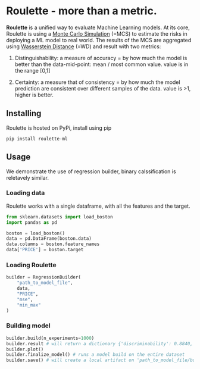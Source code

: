 # Roulette - more than a metric.

__Roulette__ is a unified way to evaluate Machine Learning models. At its core, Roulette is using a [Monte Carlo Simulation](https://en.wikipedia.org/wiki/Monte_Carlo_method) (=MCS) to estimate the risks in deploying a ML model to real world. The results of the MCS are aggregated using [Wasserstein Distance](https://en.wikipedia.org/wiki/Wasserstein_metric) (=WD) and result with two metrics:

1. Distinguishability: a measure of accuracy = by how much the model is better than the data-mid-point: mean / most common value. value is in the range [0,1]

2. Certainty: a measure that of consistency = by how much the model prediction are consistent over different samples of the data. value is >1, higher is better.


## Installing

Roulette is hosted on PyPi, install using pip

```pip install roulette-ml```

## Usage 

We demonstrate the use of regression builder, binary calssification is reletavely similar.

### Loading data

Roulette works with a single dataframe, with all the features and the target.

```python
from sklearn.datasets import load_boston
import pandas as pd

boston = load_boston()
data = pd.DataFrame(boston.data)
data.columns = boston.feature_names
data['PRICE'] = boston.target
```

### Loading __Roulette__

```python
builder = RegressionBuilder(
    "path_to_model_file",
    data,
    "PRICE",
    "mse",
    "min_max"
)
```

### Building model

```python
builder.build(n_experiments=1000)
builder.result # will return a dictionary {'discriminability': 0.8840, 'certainty': 8.245}
builder.plot()
builder.finalize_model() # runs a model build on the entire dataset
builder.save() # will create a local artifact on 'path_to_model_file/builder'
```